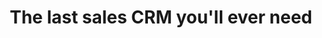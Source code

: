 ---
title: "The last sales CRM you'll ever need"
description: Track and optimize your sales team in real time.
---